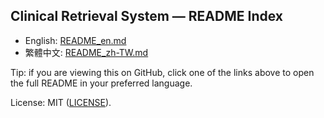 ## Clinical Retrieval System — README Index

 - English: [README_en.md](./README_en.md)
 - 繁體中文: [README_zh-TW.md](./README_zh-TW.md)

Tip: if you are viewing this on GitHub, click one of the links above to open the full README in your preferred language.

License: MIT ([LICENSE](./LICENSE)).